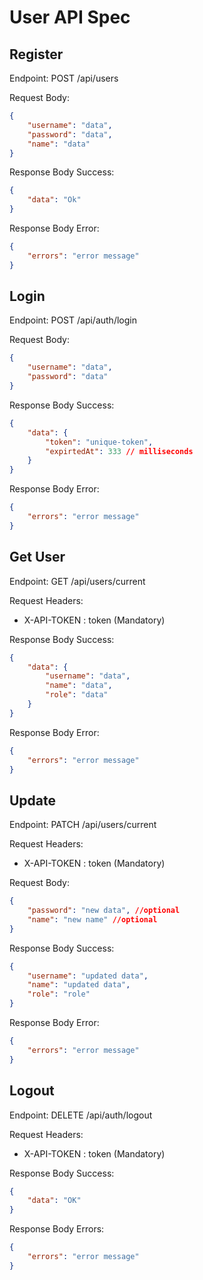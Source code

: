 # User API Spec

## Register

Endpoint: POST /api/users

Request Body:

```json
{
    "username": "data",
    "password": "data",
    "name": "data"
}
```

Response Body Success:

```json
{
    "data": "Ok"
}
```

Response Body Error:

```json
{
    "errors": "error message"
}
```

## Login

Endpoint: POST /api/auth/login

Request Body:

```json
{
    "username": "data",
    "password": "data"
}
```

Response Body Success:

```json
{
    "data": {
        "token": "unique-token",
        "expirtedAt": 333 // milliseconds
    }
}
```

Response Body Error:

```json
{
    "errors": "error message"
}
```

## Get User

Endpoint: GET /api/users/current

Request Headers:

-   X-API-TOKEN : token (Mandatory)

Response Body Success:

```json
{
    "data": {
        "username": "data",
        "name": "data",
        "role": "data"
    }
}
```

Response Body Error:

```json
{
    "errors": "error message"
}
```

## Update

Endpoint: PATCH /api/users/current

Request Headers:

-   X-API-TOKEN : token (Mandatory)

Request Body:

```json
{
    "password": "new data", //optional
    "name": "new name" //optional
}
```

Response Body Success:

```json
{
    "username": "updated data",
    "name": "updated data",
    "role": "role"
}
```

Response Body Error:

```json
{
    "errors": "error message"
}
```

## Logout

Endpoint: DELETE /api/auth/logout

Request Headers:

-   X-API-TOKEN : token (Mandatory)

Response Body Success:

```json
{
    "data": "OK"
}
```

Response Body Errors:

```json
{
    "errors": "error message"
}
```
